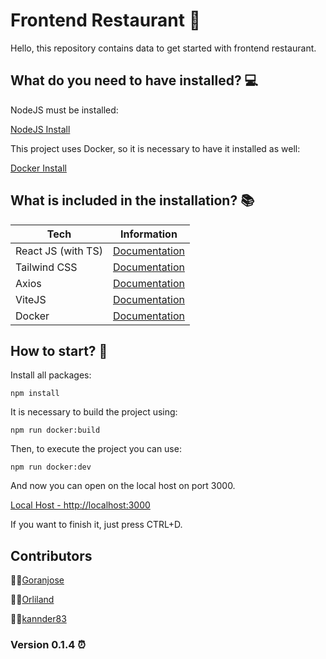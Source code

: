 # Frontend Restaurant 🥑

Hello, this repository contains data to get started with frontend restaurant.

## What do you need to have installed? 💻

NodeJS must be installed:

[NodeJS Install](https://nodejs.org/)

This project uses Docker, so it is necessary to have it installed as well:

[Docker Install](https://docs.docker.com/desktop/)

## What is included in the installation? 📚

| Tech               | Information                                        |
| ------------------ | -------------------------------------------------- |
| React JS (with TS) | [Documentation](https://en.reactjs.org/)           |
| Tailwind CSS       | [Documentation](https://tailwindcss.com/)          |
| Axios              | [Documentation](https://axios-http.com/docs/intro) |
| ViteJS             | [Documentation](https://vitejs.dev/)               |
| Docker             | [Documentation](https://docs.docker.com/)          |

## How to start? 🚀

Install all packages:

`npm install`

It is necessary to build the project using:

`npm run docker:build`

Then, to execute the project you can use:

`npm run docker:dev`

And now you can open on the local host on port 3000.

[Local Host - http://localhost:3000](http://localhost:3000/)

If you want to finish it, just press CTRL+D.

## Contributors

🧑‍🚀[Goranjose](https://github.com/Goranjose)

🧑‍🚀[Orliland](https://github.com/Orliland)

🧑‍🚀[kannder83](https://github.com/kannder83)

### Version 0.1.4 ⏰
